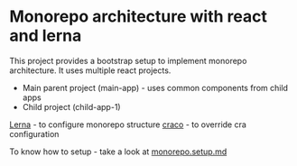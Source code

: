 # Monorepo architecture with react and lerna

This project provides a bootstrap setup to implement monorepo architecture.
It uses multiple react projects.
- Main parent project (main-app) - uses common components from child apps
- Child project (child-app-1)

[Lerna](https://lerna.js.org/) - to configure monorepo structure
[craco](https://github.com/gsoft-inc/craco) - to override cra configuration



To know how to setup - take a look at [monorepo.setup.md](https://github.com/jithinolickal/monorepo-architecture-react-lerna/blob/master/monorepo.setup.md)